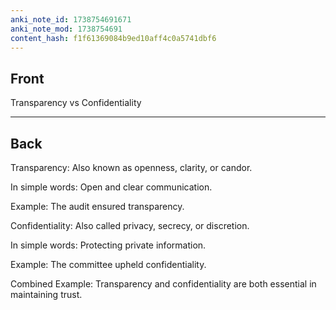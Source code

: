 ```yaml
---
anki_note_id: 1738754691671
anki_note_mod: 1738754691
content_hash: f1f61369084b9ed10aff4c0a5741dbf6
---
```


## Front

Transparency vs Confidentiality

<hr/>

## Back

Transparency: Also known as openness, clarity, or candor.  
  
In simple words: Open and clear communication.  
  
Example: The audit ensured transparency.  
  
Confidentiality: Also called privacy, secrecy, or discretion.  
  
In simple words: Protecting private information.  
  
Example: The committee upheld confidentiality.  
  
Combined Example: Transparency and confidentiality are both essential in maintaining trust.